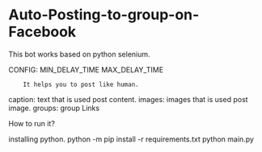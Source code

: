 # Auto-Posting-to-group-on-Facebook

This bot works based on python selenium.

CONFIG: MIN_DELAY_TIME
        MAX_DELAY_TIME

        It helps you to post like human.

caption: text that is used post content.
images: images that is used post image.
groups: group Links

How to run it?

installing python.
python -m pip install -r requirements.txt
python main.py
